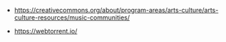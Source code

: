 

- https://creativecommons.org/about/program-areas/arts-culture/arts-culture-resources/music-communities/

- https://webtorrent.io/